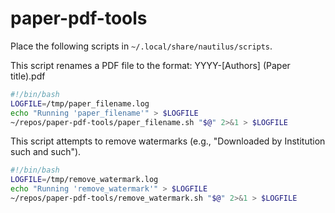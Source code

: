# paper-pdf-tools

Place the following scripts in `~/.local/share/nautilus/scripts`.

This script renames a PDF file to the format: YYYY-[Authors] (Paper title).pdf

```bash
#!/bin/bash
LOGFILE=/tmp/paper_filename.log
echo "Running 'paper_filename'" > $LOGFILE
~/repos/paper-pdf-tools/paper_filename.sh "$@" 2>&1 > $LOGFILE
```

This script attempts to remove watermarks (e.g., "Downloaded by Institution such and such").

```bash
#!/bin/bash
LOGFILE=/tmp/remove_watermark.log
echo "Running 'remove_watermark'" > $LOGFILE
~/repos/paper-pdf-tools/remove_watermark.sh "$@" 2>&1 > $LOGFILE
```
